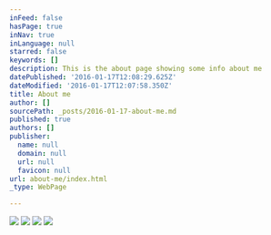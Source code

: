 ```yaml
---
inFeed: false
hasPage: true
inNav: true
inLanguage: null
starred: false
keywords: []
description: This is the about page showing some info about me
datePublished: '2016-01-17T12:08:29.625Z'
dateModified: '2016-01-17T12:07:58.350Z'
title: About me
author: []
sourcePath: _posts/2016-01-17-about-me.md
published: true
authors: []
publisher:
  name: null
  domain: null
  url: null
  favicon: null
url: about-me/index.html
_type: WebPage

---
```

![](https://s3-us-west-2.amazonaws.com/the-grid-img/p/9d2de5244116f0b3b0d48eda2aa744099c23b830.png)
![](https://s3-us-west-2.amazonaws.com/the-grid-img/p/b7a2a33e817e8ea3c86944838fa91ca348946f72.png)
![](https://the-grid-user-content.s3-us-west-2.amazonaws.com/a76e722c-3d19-4907-ab97-2d5ab589f27d.png)
![](https://the-grid-user-content.s3-us-west-2.amazonaws.com/02d07454-97ab-4469-8a09-664f93affb59.png)